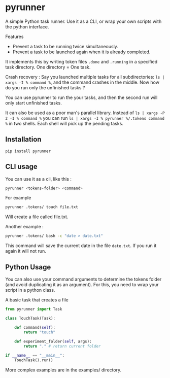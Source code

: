 # pyrunner

A simple Python task runner. Use it as a CLI, or wrap your own scripts with 
the python interface.

Features
- Prevent a task to be running twice simultaneously.
- Prevent a task to be launched again when it is already completed.

It implements this by writing token files `.done` and `.running` in a 
specified task directory. One directory = One task.

Crash recovery :
Say you launched multiple tasks for all subdirectories: `ls | xargs -I % command %`, 
and the command crashes in the middle. Now how do you run only the unfinished tasks ?

You can use pyrunner to run the your tasks, and then the second run will only start 
unfinished tasks.

It can also be used as a poor man's parallel library.
Instead of `ls | xargs -P 2 -I % command %` you can run `ls | xargs -I % pyrunner %/.tokens command %` in two shells.
Each shell will pick up the pending tasks.

## Installation

`pip install pyrunner`

## CLI usage

You can use it as a cli, like this : 

```bash
pyrunner <tokens-folder> <command>
```

For example

```bash
pyrunner .tokens/ touch file.txt
```

Will create a file called file.txt.

Another example : 

```bash
pyrunner .tokens/ bash -c "date > date.txt"
```
This command will save the current date in the file `date.txt`. 
If you run it again it will not run.

## Python Usage

You can also use your command arguments to determine the tokens folder (and avoid duplicating it as an argument).
For this, you need to wrap your script in a python class.

A basic task that creates a file

```python
from pyrunner import Task

class TouchTask(Task):

    def command(self):
        return "touch"
    
    def experiment_folder(self, args):
        return "." # return current folder

if __name__ == "__main__":
    TouchTask().run()
```

More complex examples are in the examples/ directory.

